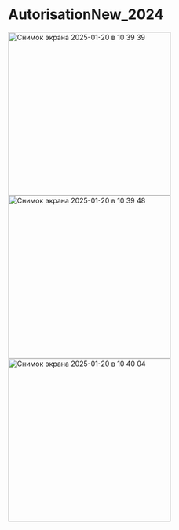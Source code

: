 # AutorisationNew_2024

<img width="331" alt="Снимок экрана 2025-01-20 в 10 39 39" src="https://github.com/user-attachments/assets/5118971f-ca03-42ae-a833-f9c9cab4efc5" />


<img width="331" alt="Снимок экрана 2025-01-20 в 10 39 48" src="https://github.com/user-attachments/assets/bfd69ce3-02df-48c4-b475-d174d52bab05" />


<img width="331" alt="Снимок экрана 2025-01-20 в 10 40 04" src="https://github.com/user-attachments/assets/541cb6f8-93ec-4c87-967d-dfb40a3a05b0" />
